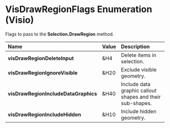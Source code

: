 
# VisDrawRegionFlags Enumeration (Visio)

Flags to pass to the  **Selection.DrawRegion** method.



|**Name**|**Value**|**Description**|
|:-----|:-----|:-----|
| **visDrawRegionDeleteInput**|&amp;H4|Delete items in selection.|
| **visDrawRegionIgnoreVisible**|&amp;H20|Exclude visible geometry.|
| **visDrawRegionIncludeDataGraphics**|&amp;H40|Include data graphic callout shapes and their sub-shapes. |
| **visDrawRegionIncludeHidden**|&amp;H10|Include hidden geometry.|
